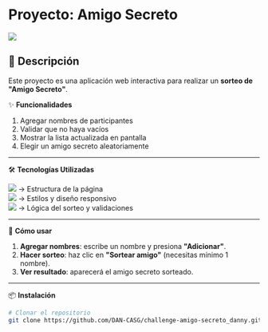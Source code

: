 # Proyecto: Amigo Secreto  

<img src="https://img.shields.io/badge/STATUS-FINALIZADO-green">  

## 📌 Descripción  
Este proyecto es una aplicación web interactiva para realizar un **sorteo de "Amigo Secreto"**.  

✨ **Funcionalidades**

1. Agregar nombres de participantes
2. Validar que no haya vacíos
3. Mostrar la lista actualizada en pantalla
4. Elegir un amigo secreto aleatoriamente   

---

🛠️ **Tecnologías Utilizadas**

<img src="https://img.shields.io/badge/JavaScript-ES6-yellow">  → Estructura de la página  
<img src="https://img.shields.io/badge/HTML5-%23E34F26.svg?style=for-the-badge&logo=html5&logoColor=white">  → Estilos y diseño responsivo  
<img src="https://img.shields.io/badge/CSS3-%231572B6.svg?style=for-the-badge&logo=css3&logoColor=white">  → Lógica del sorteo y validaciones  

---

🚀 **Cómo usar**

1. **Agregar nombres**: escribe un nombre y presiona **"Adicionar"**.  
2. **Hacer sorteo**: haz clic en **"Sortear amigo"** (necesitas mínimo 1 nombre).  
3. **Ver resultado**: aparecerá el amigo secreto sorteado.  

---

📦 **Instalación**

```bash
# Clonar el repositorio
git clone https://github.com/DAN-CASG/challenge-amigo-secreto_danny.git

